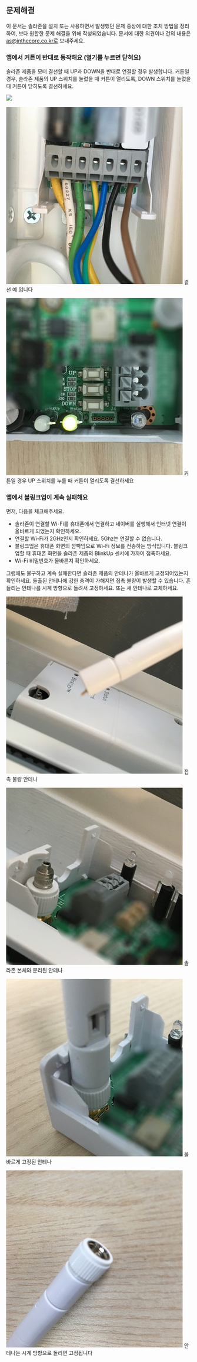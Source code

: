 ## 문제해결

이 문서는 솔라존을 설치 또는 사용하면서 발생했던 문제 증상에 대한 조치 방법을 정리하여, 보다 원할한 문제 해결을 위해 작성되었습니다.
문서에 대한 의견이나 건의 내용은 as@inthecore.co.kr로 보내주세요.

### 앱에서 커튼이 반대로 동작해요 (열기를 누르면 닫혀요)

솔라존 제품을 모터 결선할 때 UP과 DOWN을 반대로 연결할 경우 발생합니다.
커튼일 경우, 솔라존 제품의 UP 스위치를 눌렀을 때 커튼이 열리도록, DOWN 스위치를 눌렀을 때 커튼이 닫히도록 결선하세요.

![](IMG_0388.jpg)


![](IMG_0376.jpg)
결선 예 입니다

![](IMG_0387.jpg)
커튼일 경우 UP 스위치를 누를 때 커튼이 열리도록 결선하세요

### 앱에서 블링크업이 계속 실패해요

먼저, 다음을 체크해주세요.
- 솔라존이 연결할 Wi-Fi를 휴대폰에서 연결하고 네이버를 실행해서 인터넷 연결이 올바르게 되었는지 확인하세요.
- 연결할 Wi-Fi가 2GHz인지 확인하세요. 5Ghz는 연결할 수 없습니다.
- 블링크업은 휴대폰 화면의 깜빡임으로 Wi-Fi 정보를 전송하는 방식입니다. 블링크업할 때 휴대폰 화면을 솔라존 제품의 BlinkUp 센서에 가까이 접촉하세요.
- Wi-Fi 비밀번호가 올바른지 확인하세요.

그럼에도 불구하고 계속 실패한다면 솔라존 제품의 안테나가 올바르게 고정되어있는지 확인하세요.
돌출된 안테나에 강한 충격이 가해지면 접촉 불량이 발생할 수 있습니다. 흔들리는 안테나를 시계 방향으로 돌려서 고정하세요. 또는 새 안테나로 교체하세요.

![](IMG_0372.jpg)
접촉 불량 안테나

![](IMG_0373.jpg)
솔라존 본체와 분리된 안테나

![](IMG_0385.jpg)
올바르게 고정된 안테나

![](IMG_0386.jpg)
안테나는 시계 방향으로 돌리면 고정됩니다
